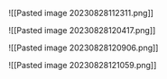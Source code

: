 ![[Pasted image 20230828112311.png]]


![[Pasted image 20230828120417.png]]

![[Pasted image 20230828120906.png]]

![[Pasted image 20230828121059.png]]

